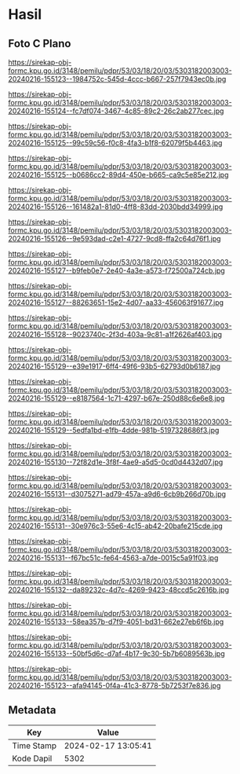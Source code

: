 # Hasil

## Foto C Plano

https://sirekap-obj-formc.kpu.go.id/3148/pemilu/pdpr/53/03/18/20/03/5303182003003-20240216-155123--1984752c-545d-4ccc-b667-257f7943ec0b.jpg

https://sirekap-obj-formc.kpu.go.id/3148/pemilu/pdpr/53/03/18/20/03/5303182003003-20240216-155124--fc7df074-3467-4c85-89c2-26c2ab277cec.jpg

https://sirekap-obj-formc.kpu.go.id/3148/pemilu/pdpr/53/03/18/20/03/5303182003003-20240216-155125--99c59c56-f0c8-4fa3-b1f8-62079f5b4463.jpg

https://sirekap-obj-formc.kpu.go.id/3148/pemilu/pdpr/53/03/18/20/03/5303182003003-20240216-155125--b0686cc2-89d4-450e-b665-ca9c5e85e212.jpg

https://sirekap-obj-formc.kpu.go.id/3148/pemilu/pdpr/53/03/18/20/03/5303182003003-20240216-155126--161482a1-81d0-4ff8-83dd-2030bdd34999.jpg

https://sirekap-obj-formc.kpu.go.id/3148/pemilu/pdpr/53/03/18/20/03/5303182003003-20240216-155126--9e593dad-c2e1-4727-9cd8-ffa2c64d76f1.jpg

https://sirekap-obj-formc.kpu.go.id/3148/pemilu/pdpr/53/03/18/20/03/5303182003003-20240216-155127--b9feb0e7-2e40-4a3e-a573-f72500a724cb.jpg

https://sirekap-obj-formc.kpu.go.id/3148/pemilu/pdpr/53/03/18/20/03/5303182003003-20240216-155127--88263651-15e2-4d07-aa33-456063f91677.jpg

https://sirekap-obj-formc.kpu.go.id/3148/pemilu/pdpr/53/03/18/20/03/5303182003003-20240216-155128--9023740c-2f3d-403a-9c81-a1f2626af403.jpg

https://sirekap-obj-formc.kpu.go.id/3148/pemilu/pdpr/53/03/18/20/03/5303182003003-20240216-155129--e39e1917-6ff4-49f6-93b5-62793d0b6187.jpg

https://sirekap-obj-formc.kpu.go.id/3148/pemilu/pdpr/53/03/18/20/03/5303182003003-20240216-155129--e8187564-1c71-4297-b67e-250d88c6e6e8.jpg

https://sirekap-obj-formc.kpu.go.id/3148/pemilu/pdpr/53/03/18/20/03/5303182003003-20240216-155129--5edfa1bd-e1fb-4dde-981b-5197328686f3.jpg

https://sirekap-obj-formc.kpu.go.id/3148/pemilu/pdpr/53/03/18/20/03/5303182003003-20240216-155130--72f82d1e-3f8f-4ae9-a5d5-0cd0d4432d07.jpg

https://sirekap-obj-formc.kpu.go.id/3148/pemilu/pdpr/53/03/18/20/03/5303182003003-20240216-155131--d3075271-ad79-457a-a9d6-6cb9b266d70b.jpg

https://sirekap-obj-formc.kpu.go.id/3148/pemilu/pdpr/53/03/18/20/03/5303182003003-20240216-155131--30e976c3-55e6-4c15-ab42-20bafe215cde.jpg

https://sirekap-obj-formc.kpu.go.id/3148/pemilu/pdpr/53/03/18/20/03/5303182003003-20240216-155131--f67bc51c-fe64-4563-a7de-0015c5a91f03.jpg

https://sirekap-obj-formc.kpu.go.id/3148/pemilu/pdpr/53/03/18/20/03/5303182003003-20240216-155132--da89232c-4d7c-4269-9423-48ccd5c2616b.jpg

https://sirekap-obj-formc.kpu.go.id/3148/pemilu/pdpr/53/03/18/20/03/5303182003003-20240216-155133--58ea357b-d7f9-4051-bd31-662e27eb6f6b.jpg

https://sirekap-obj-formc.kpu.go.id/3148/pemilu/pdpr/53/03/18/20/03/5303182003003-20240216-155133--50bf5d6c-d7af-4b17-9c30-5b7b6089563b.jpg

https://sirekap-obj-formc.kpu.go.id/3148/pemilu/pdpr/53/03/18/20/03/5303182003003-20240216-155123--afa94145-0f4a-41c3-8778-5b7253f7e836.jpg


## Metadata

| Key        | Value               |
| ---------- | ------------------- |
| Time Stamp | 2024-02-17 13:05:41 |
| Kode Dapil | 5302                |



